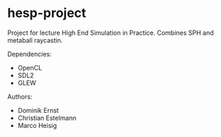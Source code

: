 hesp-project
============

Project for lecture High End Simulation in Practice. Combines SPH and metaball raycastin.

Dependencies:
- OpenCL
- SDL2
- GLEW

Authors:
- Dominik Ernst
- Christian Estelmann
- Marco Heisig
